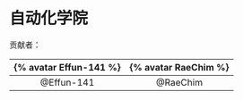 # 自动化学院

贡献者：

| {% avatar Effun-141 %} | {% avatar RaeChim %} |
| :--------------------: | :------------------: |
|       @Effun-141       |       @RaeChim       |



